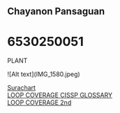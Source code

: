 ## Chayanon Pansaguan 
# 6530250051 

<p>PLANT</p>
![Alt text](IMG_1580.jpeg)

<a href="https://srchx.github.io/">Surachart</a>
<br>
<a href = "https://plantzaza.github.io/loopcoverage1" >LOOP COVERAGE CISSP GLOSSARY</a>
<br>
<a href = "https://plantzaza.github.io/loopcoverage2">LOOP COVERAGE 2nd</a>

